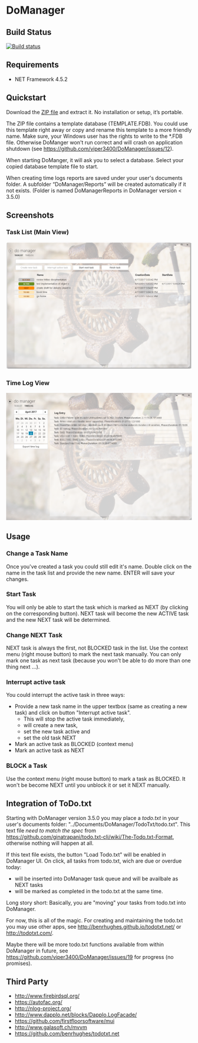 # DoManager

## Build Status

[![Build status](https://ci.appveyor.com/api/projects/status/1n7pxro8vo9k2l3h?svg=true)](https://ci.appveyor.com/project/viper3400/domanager)

## Requirements

* NET Framework 4.5.2

## Quickstart

Download the [ZIP file](https://github.com/viper3400/DoManager/releases/latest) and extract it. No installation or setup, it’s portable.

The ZIP file contains a template database (TEMPLATE.FDB). You could use this template right away or copy and rename this template to a more friendly name. Make sure, your Windows user has the rights to write to the *.FDB file. Otherwise DoManger won't run correct and will crash on application shutdown (see https://github.com/viper3400/DoManager/issues/12).

When starting DoManger, it will ask you to select a database. Select your copied database template file to start.

When creating time logs reports are saved under your user's documents folder. A subfolder “DoManager/Reports” will be created automatically if it not exists. (Folder is named DoManagerReports in DoManager version < 3.5.0)

## Screenshots

### Task List (Main View)

![alt text](docs/images/MainWindow.png "DoManager Main View")

### Time Log View

![alt text](docs/images/TimeLogView.png "DoManager TimeLog View")

## Usage

### Change a Task Name

Once you've created a task you could still edit it's name. Double click on the name in the task list and provide the new name. ENTER will save your changes.

### Start Task

You will only be able to start the task which is marked as NEXT (by clicking on the corresponding button). NEXT task will become the new ACTIVE task and the new NEXT task will be determined.

### Change NEXT Task

NEXT task is always the first, not BLOCKED task in the list. Use the context menu (right mouse button) to mark the next task manually. You can only mark one task as next task (because you won't be able to do more than one thing next ...).

### Interrupt active task

You could interrupt the active task in three ways:

* Provide a new task name in the upper textbox (same as creating a new task) and click on button "Interrupt active task".
  * This will stop the active task immediately,
  * will create a new task, 
  * set the new task active and 
  * set the old task NEXT
* Mark an active task as BLOCKED (context menu)
* Mark an active task as NEXT

### BLOCK a Task

Use the context menu (right mouse button) to mark a task as BLOCKED. It won't be become NEXT until you unblock it or set it NEXT manually.

## Integration of ToDo.txt

Starting with DoManager version 3.5.0 you may place a *todo.txt* in your user's documents folder: "../Documents/DoManager/TodoTxt/todo.txt". This text file *need to match the spec* from https://github.com/ginatrapani/todo.txt-cli/wiki/The-Todo.txt-Format, otherwise nothing will happen at all.

If this text file exists, the button "Load Todo.txt" will be enabled in DoManager UI. On click, all tasks from todo.txt, wich are due or overdue today:
 * will be inserted into DoManager task queue and will be availbale as NEXT tasks
 * will be marked as completed in the todo.txt at the same time.
 
Long story short: Basically, you are "moving" your tasks from todo.txt into DoManager.

For now, this is all of the magic. For creating and maintaining the todo.txt you may use other apps, see http://benrhughes.github.io/todotxt.net/ or http://todotxt.com/.

Maybe there will be more todo.txt functions available from within DoManager in future, see https://github.com/viper3400/DoManager/issues/19 for progress (no promises).

## Third Party 

* http://www.firebirdsql.org/
* https://autofac.org/
* http://nlog-project.org/
* http://www.dapplo.net/blocks/Dapplo.LogFacade/
* https://github.com/firstfloorsoftware/mui
* http://www.galasoft.ch/mvvm
* https://github.com/benrhughes/todotxt.net

